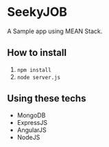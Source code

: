 # SeekyJOB
A Sample app using MEAN Stack.

## How to install
1. `npm install`
2. `node server.js`

## Using these techs
- MongoDB
- ExpressJS
- AngularJS
- NodeJS

